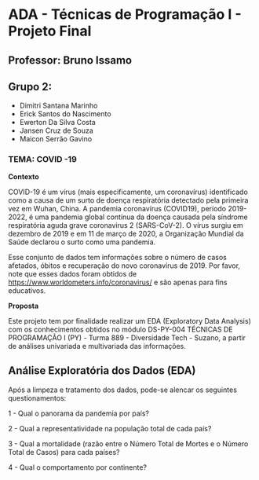 # ADA - Técnicas de Programação I - Projeto Final

## Professor: Bruno Issamo

## Grupo 2:

*   Dimitri Santana Marinho
*   Erick Santos do Nascimento
*   Ewerton Da Silva Costa
*   Jansen Cruz de Souza
*   Maicon Serrão Gavino

### TEMA: COVID -19

**Contexto**

  COVID-19 é um vírus (mais especificamente, um coronavírus) identificado como a causa de um surto de doença respiratória detectado pela primeira vez em Wuhan, China. A pandemia coronavírus (COVID19), período 2019-2022,  é uma pandemia global contínua da doença causada pela síndrome respiratória aguda grave coronavirus 2 (SARS-CoV-2). O vírus surgiu em dezembro de 2019 e em 11 de março de 2020, a Organização Mundial da Saúde declarou o surto como uma pandemia.
   
Esse conjunto de dados tem informações sobre o número de casos afetados, óbitos e recuperação do novo coronavírus de 2019. Por favor, note que esses dados foram obtidos de https://www.worldometers.info/coronavirus/ e são apenas para fins educativos.

**Proposta**

Este projeto tem por finalidade realizar um EDA (Exploratory Data Analysis) com os conhecimentos obtidos no módulo DS-PY-004 TÉCNICAS DE PROGRAMAÇÃO I (PY) - Turma 889 - Diversidade Tech - Suzano, a partir de análises univariada e multivariada das informações.


## Análise Exploratória dos Dados (EDA)

Após a limpeza e tratamento dos dados, pode-se alencar os seguintes questionamentos:

1 -  Qual o panorama da pandemia por país?

2 - Qual a representatividade na população total de cada país? 

3 - Qual a mortalidade (razão entre o Número Total de Mortes e o Número Total de Casos) para cada países?

4 - Qual o comportamento por continente?

